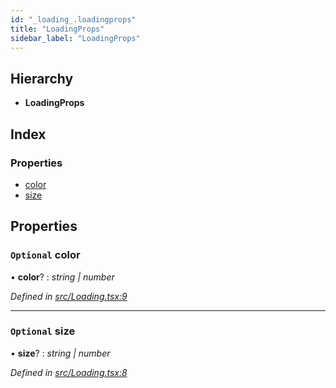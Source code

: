 ```yaml
---
id: "_loading_.loadingprops"
title: "LoadingProps"
sidebar_label: "LoadingProps"
---
```


## Hierarchy

* **LoadingProps**

## Index

### Properties

* [color](_loading_.loadingprops.md#optional-color)
* [size](_loading_.loadingprops.md#optional-size)

## Properties

### `Optional` color

• **color**? : *string | number*

*Defined in [src/Loading.tsx:9](https://github.com/tarojsx/ui/blob/6701f45/src/Loading.tsx#L9)*

___

### `Optional` size

• **size**? : *string | number*

*Defined in [src/Loading.tsx:8](https://github.com/tarojsx/ui/blob/6701f45/src/Loading.tsx#L8)*
